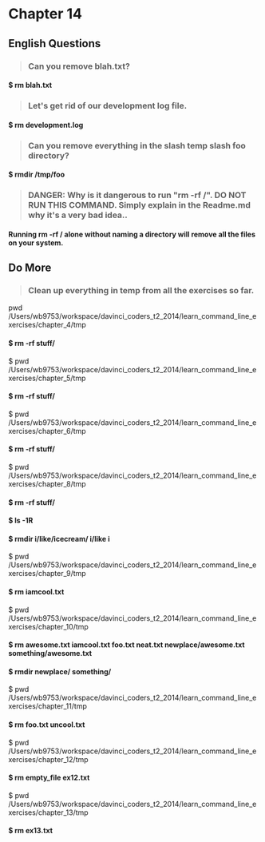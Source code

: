 # Chapter 14

## English Questions

>### Can you remove blah.txt?

#### $ rm blah.txt

>### Let's get rid of our development log file.

#### $ rm development.log

>### Can you remove everything in the slash temp slash foo directory?

#### $ rmdir /tmp/foo

>### DANGER: Why is it dangerous to run "rm -rf /". DO NOT RUN THIS COMMAND. Simply explain in the Readme.md why it's a very bad idea..

#### Running rm -rf / alone without naming a directory will remove all the files on your system.

## Do More

>### Clean up everything in temp from all the exercises so far.

pwd
/Users/wb9753/workspace/davinci_coders_t2_2014/learn_command_line_exercises/chapter_4/tmp

#### $ rm -rf stuff/

$ pwd
/Users/wb9753/workspace/davinci_coders_t2_2014/learn_command_line_exercises/chapter_5/tmp

#### $ rm -rf stuff/

$ pwd
/Users/wb9753/workspace/davinci_coders_t2_2014/learn_command_line_exercises/chapter_6/tmp

#### $ rm -rf stuff/

$ pwd
/Users/wb9753/workspace/davinci_coders_t2_2014/learn_command_line_exercises/chapter_8/tmp

#### $ rm -rf stuff/
#### $ ls -1R
#### $ rmdir i/like/icecream/ i/like i

$ pwd
/Users/wb9753/workspace/davinci_coders_t2_2014/learn_command_line_exercises/chapter_9/tmp

#### $ rm iamcool.txt

$ pwd
/Users/wb9753/workspace/davinci_coders_t2_2014/learn_command_line_exercises/chapter_10/tmp

#### $ rm awesome.txt iamcool.txt foo.txt neat.txt newplace/awesome.txt something/awesome.txt

#### $ rmdir newplace/ something/

$ pwd
/Users/wb9753/workspace/davinci_coders_t2_2014/learn_command_line_exercises/chapter_11/tmp

#### $ rm foo.txt uncool.txt

$ pwd
/Users/wb9753/workspace/davinci_coders_t2_2014/learn_command_line_exercises/chapter_12/tmp

#### $ rm empty_file ex12.txt

$ pwd
/Users/wb9753/workspace/davinci_coders_t2_2014/learn_command_line_exercises/chapter_13/tmp

#### $ rm ex13.txt


